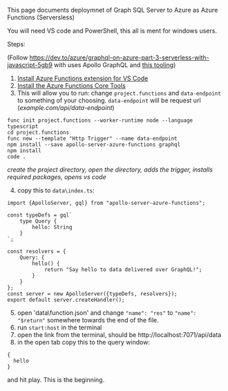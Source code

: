 This page documents deploymnet of Graph SQL Server to Azure as Azure Functions (Serversless)

You will need VS code and PowerShell, this all is ment for windows users.

Steps:

(Follow https://dev.to/azure/graphql-on-azure-part-3-serverless-with-javascript-5gb9 with uses Apollo GraphQL and [this tooling](https://www.apollographql.com/docs/apollo-server/deployment/azure-functions/))
1. [Install Azure Functions extension for VS Code](https://marketplace.visualstudio.com/items?itemName=ms-azuretools.vscode-azurefunctions)
2. [Install the Azure Functions Core Tools](https://docs.microsoft.com/en-us/azure/azure-functions/functions-run-local?tabs=windows%2Ccsharp%2Cbash&WT.mc_id=techcommunity-blog-aapowell#v2)
3. This will allow you to run:
change `project.functions` and `data-endpoint` to something of your choosing. `data-endpoint` will be request url (_example.com/api/data-endpoint_)
```
func init project.functions --worker-runtime node --language typescript
cd project.functions
func new --template "Http Trigger" --name data-endpoint
npm install --save apollo-server-azure-functions graphql
npm install
code .
```
_create the project directory, open the directory, adds the trigger, installs required packages, opens vs code_


4. copy this to `data\index.ts`:
```
import {ApolloServer, gql} from "apollo-server-azure-functions";

const typeDefs = gql`
    type Query {
        hello: String
    }
`;

const resolvers = {
	Query: {
		hello() {
			return "Say hello to data delivered over GraphQL!";
		}
	}
};
const server = new ApolloServer({typeDefs, resolvers});
export default server.createHandler();
```
5. open 'data\function.json' and change `"name": "res"` to `"name": "$return"` somewhere towards the end of the file. 
6. run `start:host` in the terminal
7. open the link from the terminal, should be http://localhost:7071/api/data
8. in the open tab copy this to the query window:
```
{
  hello
}
```

and hit play. This is the beginning.
